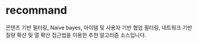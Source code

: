 # recommand
콘텐츠 기반 필터링, Naive bayes, 아이템 및 사용자 기반 협업 필터링, 네트워크 기반 질량 확산 및 열 확산 접근법을 이용한 추천 알고리즘 소스입니다.<br>
